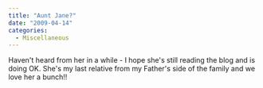 ```yaml
---
title: "Aunt Jane?"
date: "2009-04-14"
categories: 
  - Miscellaneous
---
```


Haven't heard from her in a while - I hope she's still reading the blog and is doing OK. She's my last relative from my Father's side of the family and we love her a bunch!!
